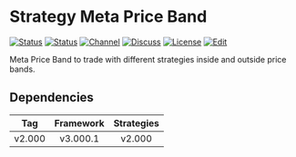 # Strategy Meta Price Band

[![Status][gha-image-check-master]][gha-link-check-master]
[![Status][gha-image-compile-master]][gha-link-compile-master]
[![Channel][tg-channel-image]][tg-channel-link]
[![Discuss][gh-discuss-badge]][gh-discuss-link]
[![License][license-image]][license-link]
[![Edit][gh-edit-badge]][gh-edit-link]

Meta Price Band to trade
with different strategies inside and outside price bands.

## Dependencies

| Tag      | Framework | Strategies |
|:--------:|:---------:|:----------:|
| v2.000   | v3.000.1  | v2.000     |

<!-- Named links -->

[gh-discuss-badge]: https://img.shields.io/badge/Discussions-Q&A-blue.svg?logo=github
[gh-discuss-link]: https://github.com/EA31337/EA31337-Strategies/discussions

[gh-edit-badge]: https://img.shields.io/badge/GitHub-edit-purple.svg?logo=github
[gh-edit-link]: https://github.dev/EA31337/Strategy-Meta_Price_Band

[gha-link-check-master]: https://github.com/EA31337/Strategy-Meta_Price_Band/actions?query=workflow:Check+branch%3Amaster
[gha-image-check-master]: https://github.com/EA31337/Strategy-Meta_Price_Band/workflows/Check/badge.svg?branch=master
[gha-link-compile-master]: https://github.com/EA31337/Strategy-Meta_Price_Band/actions?query=workflow:Compile+branch%3Amaster
[gha-image-compile-master]: https://github.com/EA31337/Strategy-Meta_Price_Band/workflows/Compile/badge.svg?branch=master

[tg-channel-image]: https://img.shields.io/badge/Telegram-join-0088CC.svg?logo=telegram
[tg-channel-link]: https://t.me/EA31337

[license-image]: https://img.shields.io/github/license/EA31337/EA31337-Strategies.svg
[license-link]: https://tldrlegal.com/license/gnu-general-public-license-v3-(gpl-3)
